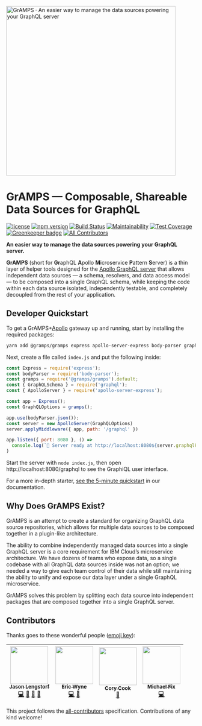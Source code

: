 <a href="https://gramps.js.org/"><img src="https://gramps.js.org/assets/img/gramps-banner.png" alt="GrAMPS · An easier way to manage the data sources powering your GraphQL server" width="450"></a>

# GrAMPS — Composable, Shareable Data Sources for GraphQL
[![license](https://img.shields.io/npm/l/@gramps/gramps.svg)](https://github.com/gramps-graphql/gramps/blob/master/LICENSE) [![npm version](https://img.shields.io/npm/v/@gramps/gramps.svg?style=flat)](https://www.npmjs.com/package/@gramps/gramps) [![Build Status](https://travis-ci.org/gramps-graphql/gramps.svg?branch=master)](https://travis-ci.org/gramps-graphql/gramps) [![Maintainability](https://api.codeclimate.com/v1/badges/ac264833fac1fbd1afe0/maintainability)](https://codeclimate.com/github/gramps-graphql/gramps/maintainability) [![Test Coverage](https://api.codeclimate.com/v1/badges/ac264833fac1fbd1afe0/test_coverage)](https://codeclimate.com/github/gramps-graphql/gramps/test_coverage) [![Greenkeeper badge](https://badges.greenkeeper.io/gramps-graphql/gramps.svg)](https://greenkeeper.io/) [![All Contributors](https://img.shields.io/badge/all_contributors-4-orange.svg?style=flat-square)](#contributors)

**An easier way to manage the data sources powering your GraphQL server.**

**GrAMPS** (short for **Gr**aphQL **A**pollo **M**icroservice **P**attern **S**erver) is a thin layer of helper tools designed for the [Apollo GraphQL server](https://github.com/apollographql/apollo-server/) that allows independent data sources — a schema, resolvers, and data access model — to be composed into a single GraphQL schema, while keeping the code within each data source isolated, independently testable, and completely decoupled from the rest of your application.

## Developer Quickstart

To get a GrAMPS+[Apollo](https://github.com/apollographql/apollo-server/tree/master/packages/apollo-server-express) gateway up and running, start by installing the required packages:

```bash
yarn add @gramps/gramps express apollo-server-express body-parser graphql
```

Next, create a file called `index.js` and put the following inside:

```js
const Express = require('express');
const bodyParser = require('body-parser');
const gramps = require('@gramps/gramps').default;
const { GraphQLSchema } = require('graphql');
const { ApolloServer } = require('apollo-server-express');

const app = Express();
const GraphQLOptions = gramps();

app.use(bodyParser.json());
const server = new ApolloServer(GraphQLOptions)
server.applyMiddleware({ app, path: '/graphql' })

app.listen({ port: 8080 }, () =>
  console.log(`🚀 Server ready at http://localhost:8080${server.graphqlPath}`)
)
```

Start the server with `node index.js`, then open http://localhost:8080/graphql to see the GraphiQL user interface.

For a more in-depth starter, [see the 5-minute quickstart](https://gramps.js.org/overview/quickstart/) in our documentation.

## Why Does GrAMPS Exist?

GrAMPS is an attempt to create a standard for organizing GraphQL data source repositories, which allows for multiple data sources to be composed together in a plugin-like architecture.

The ability to combine independently managed data sources into a single GraphQL server is a core requirement for IBM Cloud’s microservice architecture. We have dozens of teams who expose data, so a single codebase with all GraphQL data sources inside was not an option; we needed a way to give each team control of their data while still maintaining the ability to unify and expose our data layer under a single GraphQL microservice. 

GrAMPS solves this problem by splitting each data source into independent packages that are composed together into a single GraphQL server.

## Contributors

Thanks goes to these wonderful people ([emoji key](https://github.com/kentcdodds/all-contributors#emoji-key)):

<!-- ALL-CONTRIBUTORS-LIST:START - Do not remove or modify this section -->
<!-- prettier-ignore -->
| [<img src="https://avatars2.githubusercontent.com/u/163561?v=4" width="100px;"/><br /><sub><b>Jason Lengstorf</b></sub>](https://code.lengstorf.com)<br />[💻](https://github.com/gramps-graphql/gramps/commits?author=jlengstorf "Code") [🎨](#design-jlengstorf "Design") [📖](https://github.com/gramps-graphql/gramps/commits?author=jlengstorf "Documentation") [📢](#talk-jlengstorf "Talks") | [<img src="https://avatars1.githubusercontent.com/u/5205440?v=4" width="100px;"/><br /><sub><b>Eric Wyne</b></sub>](https://github.com/ecwyne)<br />[💻](https://github.com/gramps-graphql/gramps/commits?author=ecwyne "Code") [🤔](#ideas-ecwyne "Ideas, Planning, & Feedback") | [<img src="https://avatars1.githubusercontent.com/u/2746394?v=4" width="100px;"/><br /><sub><b>Cory Cook</b></sub>](https://github.com/corycook)<br />[🤔](#ideas-corycook "Ideas, Planning, & Feedback") | [<img src="https://avatars0.githubusercontent.com/u/8397708?v=4" width="100px;"/><br /><sub><b>Michael Fix</b></sub>](https://mfix22.github.io)<br />[💻](https://github.com/gramps-graphql/gramps/commits?author=mfix22 "Code") |
| :---: | :---: | :---: | :---: |
<!-- ALL-CONTRIBUTORS-LIST:END -->

This project follows the [all-contributors](https://github.com/kentcdodds/all-contributors) specification. Contributions of any kind welcome!
